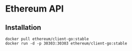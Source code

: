 # Ethereum API

## Installation

```
docker pull ethereum/client-go:stable
docker run -d -p 30303:30303 ethereum/client-go:stable
```